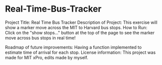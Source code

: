 # Real-Time-Bus-Tracker
Project Title: Real Time Bus Tracker
Description of Project: This exercise will show a marker move across the MIT to Harvard bus stops.
How to Run: Click on the "show stops..." button at the top of the page to see the marker move across bus stops in real time!

Roadmap of future improvements: Having a function implemented to estimate time of arrival for each stop. 
License information: This project was made for MIT xPro, edits made by myself. 
